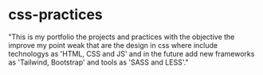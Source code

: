 # css-practices
"This is my portfolio the projects and practices with the objective the improve my point weak that are the design in css where include technologys as 'HTML, CSS and JS' and in the future add new frameworks as 'Tailwind, Bootstrap' and tools as 'SASS and LESS'."
